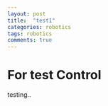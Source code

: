 ```yaml
---
layout: post
title:  "test1"
categories: robotics
tags: robotics
comments: true
---
```


# For test Control
testing..
